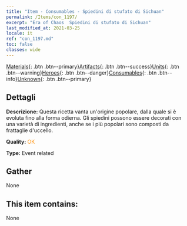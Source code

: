 ```yaml
---
title: "Item - Consumables - Spiedini di stufato di Sichuan"
permalink: /Items/con_1197/
excerpt: "Era of Chaos  Spiedini di stufato di Sichuan"
last_modified_at: 2021-03-25
locale: it
ref: "con_1197.md"
toc: false
classes: wide
---
```

 [Materials](/it/Items/){: .btn .btn--primary}[Artifacts](/it/Items/Artifacts/){: .btn .btn--success}[Units](/it/Items/Units/){: .btn .btn--warning}[Heroes](/it/Items/Heroes/){: .btn .btn--danger}[Consumables](/it/Items/Consumables/){: .btn .btn--info}[Unknown](/it/Items/Unknown/){: .btn .btn--primary}

## Dettagli
 **Descrizione:** Questa ricetta vanta un'origine popolare, dalla quale si è evoluta fino alla forma odierna. Gli spiedini possono essere decorati con una varietà di ingredienti, anche se i più popolari sono composti da frattaglie d'uccello.

 **Quality:** <span style="color: #FF8C00">OK</span>

 **Type:** Event related

## Gather

  None

## This item contains:

  None

